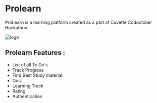 # Prolearn
ProLearn is a learning platform created as a part of Cuvette Codoctober Hackathon.


![logo](https://github.com/prgayake/Prolearn/blob/main/logo.png)

## Prolearn Features :
- List of all To Do's
- Track Progress
- Find Best Study material
- Quiz 
- Learning Track
- Rating
- Authentication
